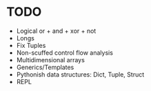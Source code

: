 # TODO

- Logical or + and + xor + not
- Longs
- Fix Tuples
- Non-scuffed control flow analysis
- Multidimensional arrays
- Generics/Templates
- Pythonish data structures: Dict, Tuple, Struct
- REPL